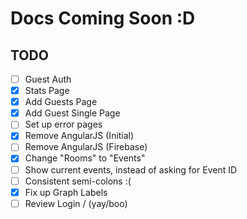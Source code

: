 # Docs Coming Soon :D

## TODO

- [ ] Guest Auth
- [x] Stats Page
- [x] Add Guests Page
- [x] Add Guest Single Page
- [ ] Set up error pages
- [x] Remove AngularJS (Initial)
- [ ] Remove AngularJS (Firebase)
- [x] Change "Rooms" to "Events"
- [ ] Show current events, instead of asking for Event ID
- [ ] Consistent semi-colons :(
- [x] Fix up Graph Labels
- [ ] Review Login / (yay/boo)